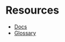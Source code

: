 # Resources

* [Docs](https://www.postgresql.org/docs/current/index.html)
* [Glossary](https://www.postgresql.org/docs/current/glossary.html)
